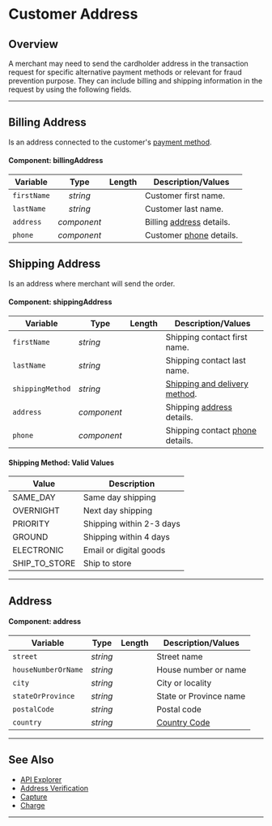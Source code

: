 # Customer Address

## Overview

A merchant may need to send the cardholder address in the transaction request for specific alternative payment methods or relevant for fraud prevention purpose. They can include billing and shipping information in the request by using the following fields.

---

## Billing Address

Is an address connected to the customer's [payment method](../Guides-Info/Payment-Source/Source-Type.md).

#### Component: billingAddress

| Variable | Type | Length | Description/Values |
| -------- | :--: | :------------: | ------------------ |
| `firstName` | *string* |  | Customer first name. |
| `lastName` | *string* |  | Customer last name. |
| `address` | *component* |  | Billing [address](#address) details. |
| `phone` | *component* |  | Customer [phone](Customer-Details.md#phone-details) details. |

## Shipping Address

Is an address where merchant will send the order. 

#### Component: shippingAddress

| Variable | Type | Length | Description/Values |
| -------- | -- | ------------ | ------------------ |
| `firstName` | *string* |  | Shipping contact first name. |
| `lastName` | *string* |  | Shipping contact last name.|
| `shippingMethod` | *string* |  | [Shipping and delivery method](#shipping-method-valid-values).|
| `address` | *component* |  | Shipping [address](#address) details. |
| `phone` | *component* |  | Shipping contact [phone](Customer-Details.md#phone-details) details. |

#### Shipping Method: Valid Values

| Value | Description |
| ----- | ----------- |
| SAME_DAY | Same day shipping |
| OVERNIGHT | Next day shipping |
| PRIORITY | Shipping within 2-3 days |
| GROUND | Shipping within 4 days |
| ELECTRONIC | Email or digital goods |
| SHIP_TO_STORE | Ship to store |

---

## Address 

#### Component: address

| Variable | Type | Length | Description/Values |
| -------- | :--: | :------------: | ------------------ |
| `street` | *string* |  | Street name |
| `houseNumberOrName` | *string* |  | House number or name |
| `city` | *string* |  | City or locality |
| `stateOrProvince` | *string* |  | State or Province name |
| `postalCode` | *string* |  | Postal code |
| `country` | *string* |  | [Country Code](Country-Code.md)|

---

## See Also

- [API Explorer](url)
- [Address Verification](../Guides-Info/Fraud/Address-Verification.md)
- [Capture](../Transactions/Capture.md)
- [Charge](../Transactions/Charges.md)

---
